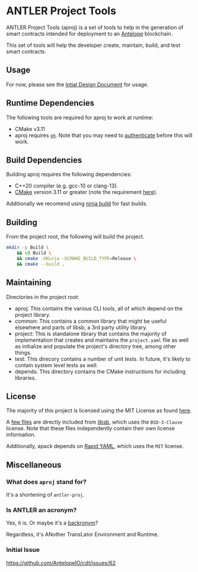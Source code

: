 # ANTLER Project Tools

ANTLER Project Tools (aproj) is a set of tools to help in the
generation of smart contracts intended for deployment to an
[Antelope](https://github.com/AntelopeIO/) blockchain.

This set of tools will help the developer create, maintain, build, and
test smart contracts.


## Usage

For now, please see the [Intial Design Document](./docs/project_manager.md) for usage.

## Runtime Dependencies

The following tools are required for aproj to work at runtime:
- CMake v3.11
- aproj requires [`gh`](https://cli.github.com/). Note that you may need
to [authenticate](https://cli.github.com/manual/) before this will
work.


## Build Dependencies

Building aproj requires the following dependencies:
- C++20 compiler (e.g. gcc-10 or clang-13).
- [CMake](https://cmake.org/overview/) version 3.11 or greater (note the requirement [here](./CMakeLists.txt#1)).

Additionally we recomend using [ninja build](https://ninja-build.org/) for fast builds.


## Building

From the project root, the following will build the project.
```bash
mkdir -p Build \
    && cd Build \
    && cmake -GNinja -DCMAKE_BUILD_TYPE=Release \
    && cmake --build .
```

## Maintaining

Directories in the project root:
- aproj: This contains the various CLI tools, all of which depend on the project library.
- common: This contains a common library that might be useful elsewhere and parts of libsb, a 3rd party utility library.
- project: This is standalone library that contains the majority of implementation that creates and maintains the `project.yaml` file as well as initialize and populate the project's directory tree, among other things.
- test: This direcory contains a number of unit tests. In future, it's likely to contain system level tests as well.
- depends: This directory contains the CMake instructions for including libraries.


## License

The majority of this project is licensed using the MIT License as
found [here](./LICENSE).

A [few files](./common/sb) are directly included from
[libsb](https://github.com/ScottBailey/libsb), which uses the
`BSD-3-Clause` license. Note that these files independently contain
their own license information.

Additionally, apack depends on [Rapid YAML](https://github.com/biojppm/rapidyaml),
which uses the `MIT` license.


## Miscellaneous

### What does `aproj` stand for?

It's a shortening of `antler-proj`.

### Is ANTLER an acronym?

Yes, it is. Or maybe it's a
[backronym](https://en.wikipedia.org/wiki/Backronym)?

Regardless, it's ANother TransLator Environment and Runtime.

### Initial Issue

https://github.com/AntelopeIO/cdt/issues/62
